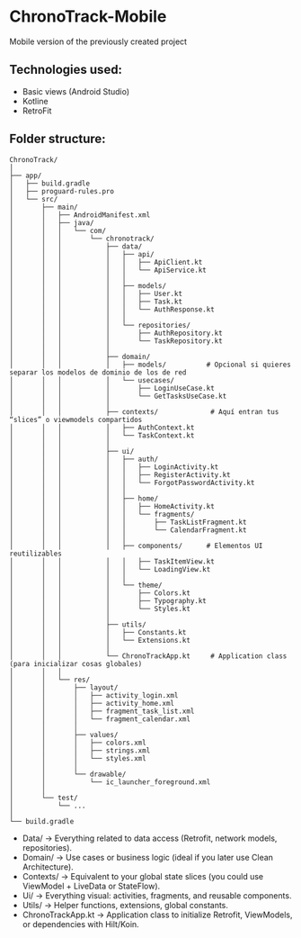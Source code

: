 # ChronoTrack-Mobile
Mobile version of the previously created project

## Technologies used:
- Basic views (Android Studio)
- Kotline
- RetroFit

## Folder structure:
```
ChronoTrack/
│
├── app/
│   ├── build.gradle
│   ├── proguard-rules.pro
│   └── src/
│       ├── main/
│       │   ├── AndroidManifest.xml
│       │   ├── java/
│       │   │   └── com/
│       │   │       └── chronotrack/
│       │   │           ├── data/
│       │   │           │   ├── api/
│       │   │           │   │   ├── ApiClient.kt
│       │   │           │   │   └── ApiService.kt
│       │   │           │   │
│       │   │           │   ├── models/
│       │   │           │   │   ├── User.kt
│       │   │           │   │   ├── Task.kt
│       │   │           │   │   └── AuthResponse.kt
│       │   │           │   │
│       │   │           │   └── repositories/
│       │   │           │       ├── AuthRepository.kt
│       │   │           │       └── TaskRepository.kt
│       │   │           │
│       │   │           ├── domain/
│       │   │           │   ├── models/          # Opcional si quieres separar los modelos de dominio de los de red
│       │   │           │   └── usecases/
│       │   │           │       ├── LoginUseCase.kt
│       │   │           │       └── GetTasksUseCase.kt
│       │   │           │
│       │   │           ├── contexts/             # Aquí entran tus “slices” o viewmodels compartidos
│       │   │           │   ├── AuthContext.kt
│       │   │           │   └── TaskContext.kt
│       │   │           │
│       │   │           ├── ui/
│       │   │           │   ├── auth/
│       │   │           │   │   ├── LoginActivity.kt
│       │   │           │   │   ├── RegisterActivity.kt
│       │   │           │   │   └── ForgotPasswordActivity.kt
│       │   │           │   │
│       │   │           │   ├── home/
│       │   │           │   │   ├── HomeActivity.kt
│       │   │           │   │   └── fragments/
│       │   │           │   │       ├── TaskListFragment.kt
│       │   │           │   │       └── CalendarFragment.kt
│       │   │           │   │
│       │   │           │   ├── components/      # Elementos UI reutilizables
│       │   │           │   │   ├── TaskItemView.kt
│       │   │           │   │   └── LoadingView.kt
│       │   │           │   │
│       │   │           │   └── theme/
│       │   │           │       ├── Colors.kt
│       │   │           │       ├── Typography.kt
│       │   │           │       └── Styles.kt
│       │   │           │
│       │   │           ├── utils/
│       │   │           │   ├── Constants.kt
│       │   │           │   └── Extensions.kt
│       │   │           │
│       │   │           └── ChronoTrackApp.kt     # Application class (para inicializar cosas globales)
│       │   │
│       │   └── res/
│       │       ├── layout/
│       │       │   ├── activity_login.xml
│       │       │   ├── activity_home.xml
│       │       │   ├── fragment_task_list.xml
│       │       │   └── fragment_calendar.xml
│       │       │
│       │       ├── values/
│       │       │   ├── colors.xml
│       │       │   ├── strings.xml
│       │       │   └── styles.xml
│       │       │
│       │       └── drawable/
│       │           └── ic_launcher_foreground.xml
│       │
│       └── test/
│           └── ...
│
└── build.gradle
```
- Data/ → Everything related to data access (Retrofit, network models, repositories).
- Domain/ → Use cases or business logic (ideal if you later use Clean Architecture).
- Contexts/ → Equivalent to your global state slices (you could use ViewModel + LiveData or StateFlow).
- Ui/ → Everything visual: activities, fragments, and reusable components.
- Utils/ → Helper functions, extensions, global constants.
- ChronoTrackApp.kt → Application class to initialize Retrofit, ViewModels, or dependencies with Hilt/Koin.
